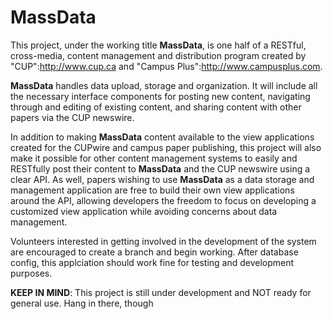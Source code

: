 # MassData

This project, under the working title **MassData**, is one half of a RESTful, cross-media, content management and distribution program created by "CUP":http://www.cup.ca and "Campus Plus":http://www.campusplus.com.

**MassData** handles data upload, storage and organization. It will include all the necessary interface components for posting new content, navigating through and editing of existing content, and sharing content with other papers via the CUP newswire.

In addition to making **MassData** content available to the view applications created for the CUPwire and campus paper publishing, this project will also make it possible for other content management systems to easily and RESTfully post their content to **MassData** and the CUP newswire using a clear API. As well, papers wishing to use **MassData** as a data storage and management application are free to build their own view applications around the API, allowing developers the freedom to focus on developing a customized view application while avoiding concerns about data management.

Volunteers interested in getting involved in the development of the system are encouraged to create a branch and begin working. After database config, this applciation should work fine for testing and development purposes. 

**KEEP IN MIND**: This project is still under development and NOT ready for general use. Hang in there, though